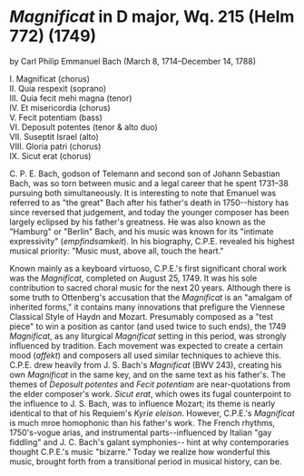 # *Magnificat* in D major, Wq. 215 (Helm 772) (1749)
by Carl Philip Emmanuel Bach (March 8, 1714&ndash;December 14, 1788)

I.  Magnificat (chorus)  
II.  Quia respexit (soprano)  
III. Quia fecit mehi magna (tenor)  
IV. Et misericordia (chorus)  
V. Fecit potentiam (bass)  
VI. Deposult potentes (tenor & alto duo)  
VII. Suseptit Israel (alto)  
VIII. Gloria patri (chorus)  
IX. Sicut erat (chorus)  

C. P. E. Bach, godson of Telemann and second son of Johann Sebastian Bach, was so torn between music and a legal career that he spent 1731&ndash;38 pursuing both simultaneously. It is interesting to note that Emanuel was referred to as "the great" Bach after his father's death in 1750--history has since reversed that judgement, and today the younger composer has been largely eclipsed by his father's greatness. He was also known as the "Hamburg" or "Berlin" Bach, and his music was known for its "intimate expressivity" (*empfindsamkeit*). In his biography, C.P.E. revealed his highest musical priority: "Music must, above all, touch the heart." 

Known mainly as a keyboard virtuoso, C.P.E.'s first significant choral work was the *Magnificat*, completed on August 25, 1749. It was his sole contribution to sacred choral music for the next 20 years. Although there is some truth to Ottenberg's accusation that the *Magnificat* is an "amalgam of inherited forms," it contains many innovations that prefigure the Viennese Classical Style of Haydn and Mozart. Presumably composed as a "test piece" to win a position as cantor (and used twice to such ends), the 1749 *Magnificat*, as any liturgical *Magnificat* setting in this period, was strongly influenced by tradition. Each movement was expected to create a certain mood (*affekt*) and composers all used similar techniques to achieve this. C.P.E. drew heavily from J. S. Bach's *Magnificat* (BWV 243), creating his own *Magnificat* in the same key, and on the same text as his father's. The themes of *Deposult potentes* and *Fecit potentiam* are near-quotations from the elder composer's work. *Sicut erat*, which owes its fugal counterpoint to the influence to J. S. Bach, was to influence Mozart; its theme is nearly identical to that of his Requiem's *Kyrie eleison*. However, C.P.E.'s *Magnificat* is much mroe homophonic than his father's work. The French rhythms, 1750's-vogue arias, and instrumental parts--influenced by Italian "gay fiddling" and J. C. Bach's galant symphonies-- hint at why contemporaries thought C.P.E.'s music "bizarre." Today we realize how wonderful this music, brought forth from a transitional period in musical history, can be. 
